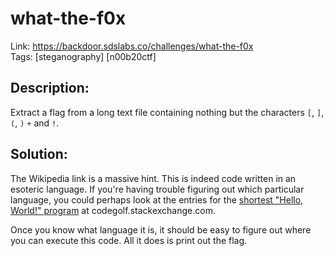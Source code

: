 what-the-f0x
============

Link: https://backdoor.sdslabs.co/challenges/what-the-f0x \
Tags: [steganography] [n00b20ctf]

Description:
------------

Extract a flag from a long text file containing nothing but the characters `[`, `]`, `(`, `)` `+` and `!`.

Solution:
---------

The Wikipedia link is a massive hint. This is indeed code written in an esoteric language. If you're having trouble figuring out which particular language, you could perhaps look at the entries for the [shortest "Hello, World!" program](https://codegolf.stackexchange.com/questions/55422/hello-world) at codegolf.stackexchange.com.

Once you know what language it is, it should be easy to figure out where you can execute this code. All it does is print out the flag.
